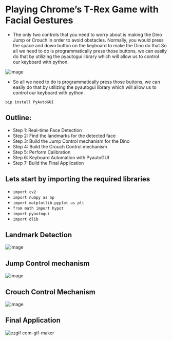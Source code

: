 # Playing Chrome’s T-Rex Game with Facial Gestures
- The only two controls that you need to worry about is making the Dino Jump or Crouch in order to avoid obstacles. Normally, you would press the space and down button on the keyboard to make the Dino do that.So all we need to do is programmatically press those buttons, we can easily do that by utilizing the pyautogui library which will allow us to control our keyboard with python.


![image](https://user-images.githubusercontent.com/67019423/120097033-0aee5980-c14c-11eb-815d-f460fac9ca99.png)

- So all we need to do is programmatically press those buttons, we can easily do that by utilizing the pyautogui library which will allow us to control our keyboard with python.

`pip install PyAutoGUI`

## Outline:
- Step 1: Real-time Face Detection
- Step 2: Find the landmarks for the detected face
- Step 3: Build the Jump Control mechanism for the Dino
- Step 4: Build the Crouch Control mechanism
- Step 5: Perform Calibration
- Step 6: Keyboard Automation with PyautoGUI
- Step 7: Build the Final Application

## Lets start by importing the required libraries
- `import cv2`
- `import numpy as np`
- `import matplotlib.pyplot as plt`
- `from math import hypot`
- `import pyautogui`
- `import dlib`

## Landmark Detection
![image](https://user-images.githubusercontent.com/67019423/120097056-1fcaed00-c14c-11eb-8ed9-3c838a72c688.png)

## Jump Control mechanism
![image](https://user-images.githubusercontent.com/67019423/120097075-38d39e00-c14c-11eb-8b01-8be5ff9d1db9.png)

## Crouch Control Mechanism
![image](https://user-images.githubusercontent.com/67019423/120097325-78e75080-c14d-11eb-8f1c-acd032dbd7dd.png)

## Final Application
![ezgif com-gif-maker](https://user-images.githubusercontent.com/67019423/120097166-9f58bc00-c14c-11eb-83f0-1ff1b7cbb48f.gif)
